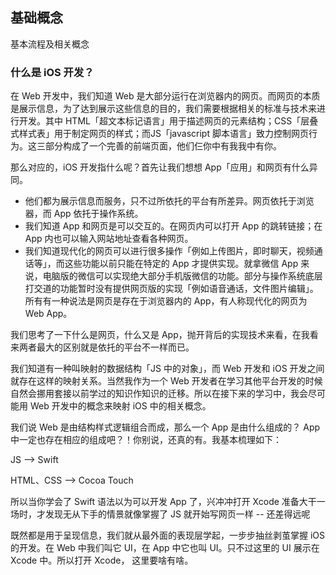 ## 基础概念

基本流程及相关概念


### 什么是 iOS 开发？

在 Web 开发中，我们知道 Web 是大部分运行在浏览器内的网页。而网页的本质是展示信息，为了达到展示这些信息的目的，我们需要根据相关的标准与技术来进行开发。其中 HTML「超文本标记语言」用于描述网页的元素结构；CSS「层叠式样式表」用于制定网页的样式；而JS「javascript 脚本语言」致力控制网页行为。这三部分构成了一个完善的前端页面，他们仨你中有我我中有你。

那么对应的，iOS 开发指什么呢？首先让我们想想 App「应用」和网页有什么异同。

* 他们都为展示信息而服务，只不过所依托的平台有所差异。网页依托于浏览器，而 App 依托于操作系统。
* 我们知道 App 和网页是可以交互的。在网页内可以打开 App 的跳转链接；在 App 内也可以输入网站地址查看各种网页。
* 我们知道现代化的网页可以进行很多操作「例如上传图片，即时聊天，视频通话等」，而这些功能以前只能在特定的 App 才提供实现。就拿微信 App 来说，电脑版的微信可以实现绝大部分手机版微信的功能。部分与操作系统底层打交道的功能暂时没有提供网页版的实现「例如语音通话，文件图片编辑」。所有有一种说法是网页是存在于浏览器内的 App，有人称现代化的网页为 Web App。

我们思考了一下什么是网页，什么又是 App，抛开背后的实现技术来看，在我看来两者最大的区别就是依托的平台不一样而已。

我们知道有一种叫映射的数据结构「JS 中的对象」，而 Web 开发和 iOS 开发之间就存在这样的映射关系。当然我作为一个 Web 开发者在学习其他平台开发的时候自然会挪用套接以前学过的知识作知识的迁移。所以在接下来的学习中，我会尽可能用 Web 开发中的概念来映射 iOS 中的相关概念。


我们说 Web 是由结构样式逻辑组合而成，那么一个 App 是由什么组成的？ App 中一定也存在相应的组成吧？！你别说，还真的有。我基本梳理如下：

JS --> Swift

HTML、CSS --> Cocoa Touch


所以当你学会了 Swift 语法以为可以开发 App 了，兴冲冲打开 Xcode 准备大干一场时，才发现无从下手的情景就像掌握了 JS 就开始写网页一样 -- 还差得远呢


既然都是用于呈现信息，我们就从最外面的表现层学起，一步步抽丝剥茧掌握 iOS 的开发。在 Web 中我们叫它 UI，在 App 中它也叫 UI。只不过这里的 UI 展示在 Xcode 中。所以打开 Xcode， 这里要啥有啥。






